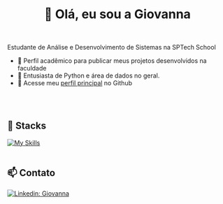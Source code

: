 <h1 align="center">👋 Olá, eu sou a Giovanna </h1>

<br>

<p align="left"> 
  Estudante de Análise e Desenvolvimento de Sistemas na SPTech School
</p>

- 🔭 Perfil acadêmico para publicar meus projetos desenvolvidos na faculdade
- 🌱 Entusiasta de Python e área de dados no geral.
- 💬 Acesse meu [perfil principal](https://github.com/gio-aguiar) no Github

<br><br>

## 🚀 Stacks
[![My Skills](https://skillicons.dev/icons?i=python,java,mysql,postman,git)](https://skillicons.dev)<br><br>

## 📫 Contato

[![Linkedin: Giovanna](https://img.shields.io/badge/-LINKEDIN-blue?style=flat-square&logo=Linkedin&logoColor=white&link=https://www.linkedin.com/in/torresaguiar/)](https://www.linkedin.com/in/torresaguiar/)
<br><br>
